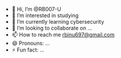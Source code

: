 - 👋 Hi, I’m @RB007-U
- 👀 I’m interested in studying
- 🌱 I’m currently learning cybersecurity
- 💞️ I’m looking to collaborate on ...
- 📫 How to reach me rbinu697@gmail.com
- 😄 Pronouns: ...
- ⚡ Fun fact: ...

<!---
RB007-U/RB007-U is a ✨ special ✨ repository because its `README.md` (this file) appears on your GitHub profile.
You can click the Preview link to take a look at your changes.
--->
